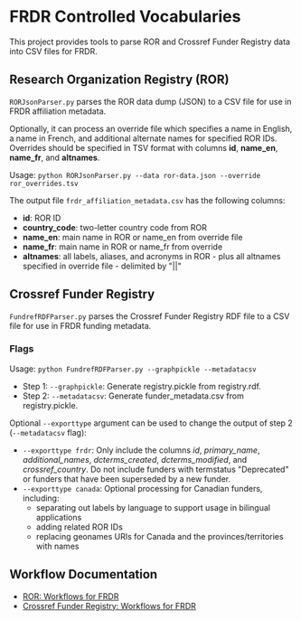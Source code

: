 # FRDR Controlled Vocabularies

This project provides tools to parse ROR and Crossref Funder Registry data into CSV files for FRDR.

## Research Organization Registry (ROR)
`RORJsonParser.py` parses the ROR data dump (JSON) to a CSV file for use in FRDR affiliation metadata. 

Optionally, it can process an override file which specifies a name in English, a name in French, and additional alternate names for specified ROR IDs. Overrides should be specified in TSV format with columns **id**, **name_en**, **name_fr**, and **altnames**.

Usage: `python RORJsonParser.py --data ror-data.json --override ror_overrides.tsv`

The output file `frdr_affiliation_metadata.csv` has the following columns:

-  **id**: ROR ID
-  **country_code**: two-letter country code from ROR
-  **name_en**: main name in ROR or name_en from override file
-  **name_fr**: main name in ROR or name_fr from override
-  **altnames**: all labels, aliases, and acronyms in ROR - plus all altnames specified in override file - delimited by "||"


## Crossref Funder Registry
`FundrefRDFParser.py` parses the Crossref Funder Registry RDF file to a CSV file for use in FRDR funding metadata.

### Flags
Usage: `python FundrefRDFParser.py --graphpickle --metadatacsv`

- Step 1: `--graphpickle`: Generate registry.pickle from registry.rdf.
- Step 2: `--metadatacsv`: Generate funder_metadata.csv from registry.pickle.

Optional `--exporttype` argument can be used to change the output of step 2 (`--metadatacsv` flag):

- `--exporttype frdr`: Only include the columns *id*, *primary_name*, *additional_names*, *dcterms_created*, *dcterms_modified*, and *crossref_country*. Do not include funders with termstatus "Deprecated" or funders that have been superseded by a new funder.
- `--exporttype canada`: Optional processing for Canadian funders, including:
    - separating out labels by language to support usage in bilingual applications
    - adding related ROR IDs
    - replacing geonames URIs for Canada and the provinces/territories with names

## Workflow Documentation
- [ROR: Workflows for FRDR](https://docs.google.com/document/d/1-5n_A9Wo9OzVdQ6OYk0vIKF0khsY6iQu3REMBGWP5K4/edit#)
- [Crossref Funder Registry: Workflows for FRDR](https://docs.google.com/document/d/1swDZqb94xdmpEnHjKakF_DI_mXHRVIYcsodEBRPG1r0/edit#)









